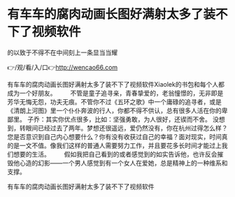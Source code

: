 # 有车车的腐肉动画长图好满射太多了装不下了视频软件
的以致于不得不在中间刻上一条显当当耀

👉/观/看/入/口👉http://wencao66.com

有车车的腐肉动画长图好满射太多了装不下了视频软件Xiaolek的书包和每个人都成为一个好朋友。
　　不管是童子追寻亲，青春挚爱的，老翁憧憬的，无非即是芳华无悔无怨，功夫无痕。不管你不过《五环之歌》中一个庸碌的追寻者，或是《清朗上河图》里一个仆仆奔波的行人，你都不得不供认，总有很多人活在你的卑鄙里。
子乔：其实你优点很多，比如：坚强勇敢，为人很好，还锲而不舍。
没想到，转眼间已经过去了两年。梦想还很遥远，爱仍然没有，你在杭州过得怎么样？您是否意识到自己内心想要什么？你有没有收获过自己的幸福？面对现实，时间真的是一文不值。像我们这样的普通人需要努力工作，并且要花多长时间才能过上我们想要的生活。
　　假如我把自己看到的或者感觉到的如实告诉他，也许反会摧毁他心造的幻影——一个男人感觉到有一个女人在爱她，总是精神上的一种维系和支撑。

有车车的腐肉动画长图好满射太多了装不下了视频软件
